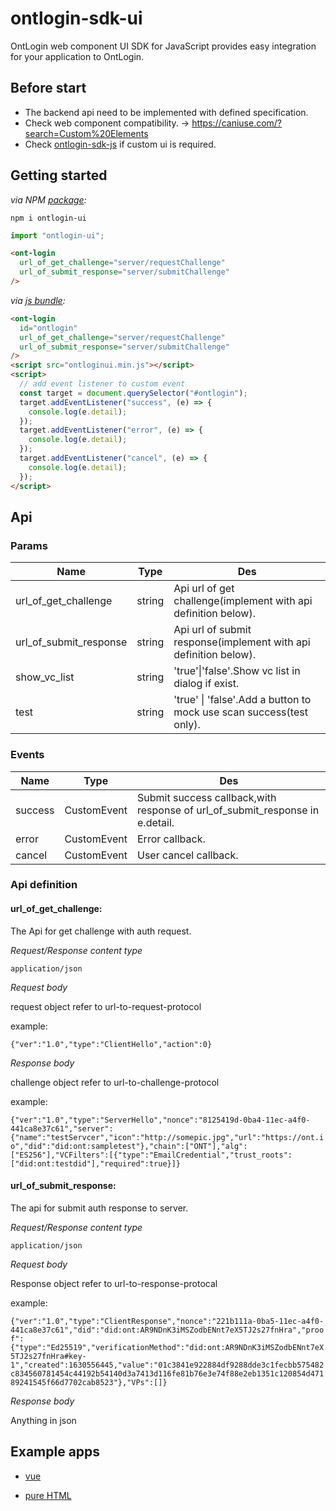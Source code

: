 # ontlogin-sdk-ui

OntLogin web component UI SDK for JavaScript provides easy integration for your application to OntLogin.

## Before start

- The backend api need to be implemented with defined specification.
- Check web component compatibility. -> https://caniuse.com/?search=Custom%20Elements
- Check [ontlogin-sdk-js](https://github.com/ontology-tech/ontlogin-sdk-js) if custom ui is required.

## Getting started

_via NPM [package](https://npmjs.com/package/ontlogin-ui):_

```
npm i ontlogin-ui
```

```js
import "ontlogin-ui";
```

```html
<ont-login
  url_of_get_challenge="server/requestChallenge"
  url_of_submit_response="server/submitChallenge"
/>
```

_via [js bundle](./dist/ontloginui.min.js):_

```html
<ont-login
  id="ontlogin"
  url_of_get_challenge="server/requestChallenge"
  url_of_submit_response="server/submitChallenge"
/>
<script src="ontloginui.min.js"></script>
<script>
  // add event listener to custom event
  const target = document.querySelector("#ontlogin");
  target.addEventListener("success", (e) => {
    console.log(e.detail);
  });
  target.addEventListener("error", (e) => {
    console.log(e.detail);
  });
  target.addEventListener("cancel", (e) => {
    console.log(e.detail);
  });
</script>
```

## Api

### Params

| Name                   | Type   | Des                                                                 |
| ---------------------- | ------ | ------------------------------------------------------------------- |
| url_of_get_challenge   | string | Api url of get challenge(implement with api definition below).      |
| url_of_submit_response | string | Api url of submit response(implement with api definition below).    |
| show_vc_list           | string | 'true'\|'false'.Show vc list in dialog if exist.                    |
| test                   | string | 'true' \| 'false'.Add a button to mock use scan success(test only). |

### Events

| Name    | Type        | Des                                                                          |
| ------- | ----------- | ---------------------------------------------------------------------------- |
| success | CustomEvent | Submit success callback,with response of url_of_submit_response in e.detail. |
| error   | CustomEvent | Error callback.                                                              |
| cancel  | CustomEvent | User cancel callback.                                                        |

### Api definition

#### url_of_get_challenge:

The Api for get challenge with auth request.

_Request/Response content type_

`application/json`

_Request body_

request object refer to url-to-request-protocol

example:

`{"ver":"1.0","type":"ClientHello","action":0}`

_Response body_

challenge object refer to url-to-challenge-protocol

example:

`{"ver":"1.0","type":"ServerHello","nonce":"8125419d-0ba4-11ec-a4f0-441ca8e37c61","server":{"name":"testServcer","icon":"http://somepic.jpg","url":"https://ont.io","did":"did:ont:sampletest"},"chain":["ONT"],"alg":["ES256"],"VCFilters":[{"type":"EmailCredential","trust_roots":["did:ont:testdid"],"required":true}]}`

#### url_of_submit_response:

The api for submit auth response to server.

_Request/Response content type_

`application/json`

_Request body_

Response object refer to url-to-response-protocal

example:

`{"ver":"1.0","type":"ClientResponse","nonce":"221b111a-0ba5-11ec-a4f0-441ca8e37c61","did":"did:ont:AR9NDnK3iMSZodbENnt7eX5TJ2s27fnHra","proof":{"type":"Ed25519","verificationMethod":"did:ont:AR9NDnK3iMSZodbENnt7eX5TJ2s27fnHra#key-1","created":1630556445,"value":"01c3841e922884df9288dde3c1fecbb575482c834560781454c44192b54140d3a7413d116fe81b76e3e74f88e2eb1351c120854d47189241545f66d7702cab8523"},"VPs":[]}`

_Response body_

Anything in json

## Example apps

- [vue](https://github.com/ontology-tech/ontlogin-sdk-ui/tree/main/examples/vue)

- [pure HTML](https://github.com/ontology-tech/ontlogin-sdk-ui/tree/main/examples/html)
